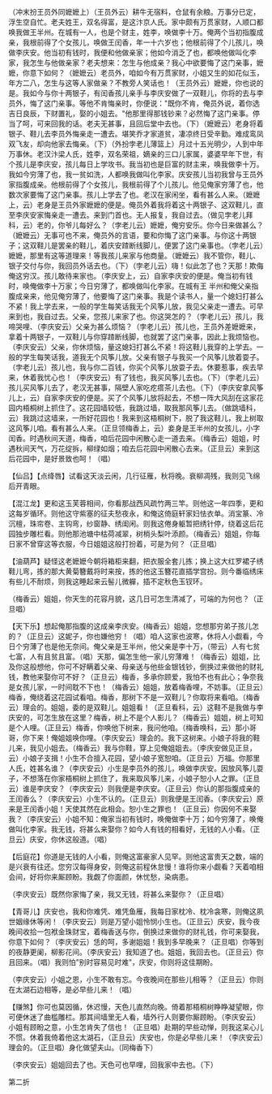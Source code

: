 <!-- { "loadSidebar": true } -->
（冲末扮王员外同嬷嬷上）（王员外云）耕牛无宿料，仓鼠有余粮。万事分已定，浮生空自忙。老夫姓王，双名得富，是这汴京人氏。家中颇有万贯家财，人顺口都唤我做王半州。在城有一人，也是个财主，姓李，唤做李十万。俺两个当初指腹成亲，我根前得了个女孩儿，唤做王闰香，年一十六岁也；他根前得了个儿孩儿，唤做李庆安。他当初有钱时，我便和他做亲家；他如今消乏了也，都唤他做叫化李家，我怎生与他做亲家？老夫想来：怎生与他成亲？我心中欲要悔了这门亲事，嬷嬷，你意下如何？（嬷嬷云）老员外，咱如今有万贯家财，小姐又生的如花似玉，年方二八，怎生与这等人家做亲？不教旁人笑话也！（王员外云）嬷嬷，你也说的是。我如今与你十两银子，有闰香孩儿亲手与李庆安做了一双鞋儿，你将的去与李员外，悔了这门亲事。等他不肯悔亲时，你便说："既你不肯，俺员外说，着你选吉日良辰，下财置礼，娶的小姐去。"他那里得那钱钞来？必然悔了这门亲事。停当了呵，可来回我的话。老夫无甚事，且回后堂中去也。（下）（嬷嬷云）老身将着银子、鞋儿去李员外悔亲走一遭去。堪笑乔才家道贫，凄凉终日受辛勤。难成鸾凤双飞友，却向他家去悔亲。（下）（外扮孛老儿薄篮上）月过十五光明少，人到中年万事休。老汉汴梁人氏，姓李，双名荣祖，嫡亲的三口儿家属，婆婆早年下世，有个孩儿是李庆安，孩儿每日上学攻书。我当初也是巨富的财主来，唤我做李十万。我如今穷薄了也，我一贫如洗，人都唤我做叫化李家。庆安孩儿当初我曾与王员外家指腹成亲。他根前得了个女孩儿，我根前得了个儿孩儿。他见俺家穷薄了也，他数次家要悔了这门亲事。孩儿上学去了也。老汉在家闲坐，看有甚么人来。（嬷嬷上，云）老身是王员外家嬷嬷的便是。俺员外着我将着这十两银子、这双鞋儿，直至李庆安家悔亲走一遭去。来到门首也。无人报复，我自过去。（做见孛老儿拜科，云）老的，你爷儿每好么？（孛老儿云）嬷嬷，俺穷安乐。你今日来做甚么？（嬷嬷云）无事可也不来，俺员外的言语，要和你悔了这门亲事。与你这十两银子；这双鞋儿是罢亲的鞋儿，着庆安蹅断线脚儿，便罢了这门亲事也。（孛老儿云）嬷嬷，那里有这等道理来！等我孩儿来家与他商量。（嬷嬷云）我不管你，鞋儿、银子交付与你，我回员外话去也。（下）（孛老儿云）嗨！似此怎了也？天那！欺侮俺这穷汉。孩儿敢待来家也。（李庆安上，云）自家李庆安的便是。俺当初有钱时，唤俺做李十万家；今日穷薄了，都唤做叫化李家。在城有王
半州和俺父亲指腹成亲来，他见俺穷薄了，他要悔了这门亲事。我是个读书人，量一个媳妇打甚么不紧！我上学去来，一般的学生每笑话我无个风筝儿放，我见父亲走一遭去。可早来到也，我自过去。父亲，您孩儿来家了也。你这哭怎的？（孛老儿云）孩儿，我啼哭哩、（李庆安云）父亲为甚么烦恼？（孛老儿云）孩儿也，王员外差嬷嬷来，拿着十两银子，一双鞋儿与你穿蹅断线脚，也就罢了这门亲事，因此上我烦恼也。（李庆安云）父亲，你休烦恼，量这媳妇打甚么不紧！将这鞋儿我穿的上学去。一般的学生每笑话我，道我无个风筝儿放。父亲有银子与我买一个风筝儿放着耍子。（孛老儿云）孩儿也，我与你二百钱，你买个风筝儿放耍子去。休要惹事，疾去早来，休着我忧心也！（李庆安云）有了钱也，我买风筝儿去也。（下）（孛老儿云）孩儿买风筝儿去了，老汉无甚事，隔壁人家吃疙瘩茶儿去也。（下）（李庆安拿风筝儿上，云）自家李庆安的便是。买了个风筝儿放将起去，不想一阵大风刮在这家花园内梧桐树上抓住了。这花园墙较低，我跳过墙，取我那风筝儿去。（做跳墙科，云）我跳过这墙来，一所好花园也！我来到这梧桐树下，脱了我这鞋儿，我上树取这风筝儿咱。看有甚么人来。（正旦领梅香上，云）妾身是王半州的女孩儿，小字闰香。时遇秋间天道，梅香，咱后花园中闲散心走一道去来。（梅香云）姐姐，时遇秋间天气，万花绽拆，柳绿如烟；咱去后花园中闲散心去来。（正旦云）来到这后花园中，是好景致也呵！（唱）

【仙吕】【点绛唇】试看这天淡云闲，几行征雁，秋将晚。衰柳凋残，我则见飞绵后开青眼。

【混江龙】更和这玉芙蓉相间，你看那战西风疏竹两三竿。则他这一年四季，更和这每岁循环。则他这守紫塞的征夫愁夜永，和俺这倚庭轩家妇怯衣单。消宝篆、冷沉檀，珠帘卷、主钩弯，纱窗静、绣闺闲。则我这倦身躯暂把绣针停，绕着这后花园独步雕栏看。则他那池塘中枯荷减翠，树梢头梨叶添颜。（梅香云）姐姐，你每日家不曾穿这等衣服，今日姐姐这般打扮着，可是为何？（正旦唱）

【油葫芦】疑怪这老嬷嬷今朝将箱柜来翻，把衣服全套儿拣；换上这大红罗裙子绣鞋儿弯，拣的那大黄菊簪戴将时来按，拣的他这玉簪花直插学宫扮。则今番临绣床有些儿不耐烦，则我这睡起来云髻儿微軃，插不定秋色玉钗环。

（梅香云）姐姐，你天生的花容月貌，这几日可怎生清减了，可端的为何也？（正旦唱）

【天下乐】想起俺那指腹的这成亲李庆安。(梅香云）姐姐，您想那穷弟子孩儿怎的？（正旦云）这妮子，你也嫌他穷！（唱）咱人这家也波寒，休将人小觑看，今日个穷薄了也是他无奈间。俺父亲是王半州，他父亲是李十万，（带云）人有七贫七富，人有且贫且富。（唱）天那，偏怎生他一家儿穷薄难！（梅香云）姐姐，比及你这般想他，你可不好瞒着父亲、母亲送与他些金银钱钞，倒换过来做他的财礼钱，教他来娶你可不好？（正旦云）梅香，多承你顾爱，我怕不也有此心；争奈我是女孩儿家，一时间耽不下也！（梅香云）姐姐，放着梅香哩，不妨事。（正旦云）梅香，俺绕着这花园试看咱。梅香，那树下不是一双鞋儿？你取将来看咱。（梅香云）理会的。姐姐，委的是双鞋儿。姐姐看！（正旦看科，云）这鞋不是我做与李庆安的，可怎生放在这里？梅香，树上不是个人影儿？（梅香云）姐姐，树上可知是个人哩。（正旦云）梅香，你唤他下树来，我问他咱。（梅香唤科，云）那小哥哥，你下来！俺姐姐唤你哩。（李庆安云）理会的。我下这树来。小娘子将我的鞋儿来，我见小姐去。（梅香云）我与你鞋，穿上见俺姐姐去。（李庆安做见正旦，云）小娘子支揖！小生不合擅入花园，望小娘子宽恕咱。（正旦云）万福。你那里人氏，姓甚名谁？（李庆安云）小生是李员外的孩儿，唤做李庆安。因放风筝儿耍子，不想落在你家梧桐树上抓住了，我来取风筝儿来，小娘子恕小人之罪。（正旦云）谁是李庆安？（李庆安云）则我便是李庆安。（正旦云）你认的那指腹成亲的王闰香么？（李庆安云）小生不认的。（正旦云）则我便是王闰香。（李庆安云）原来是王闰香小姐！天使其然在此相会。恕小生之罪也！（正旦云）你因何不来娶我？（李庆安云）小姐不知：俺家当初有钱时，唤俺做李十万；如今穷薄了，唤俺做叫化李家。我无钱，将甚么来娶你？如今人有钱的相看好，无钱的人小看。（正旦云）庆安，你休这般道。（唱）

【后庭花】你道是无钱的人小看，则俺这富豪家人见罕。则他这富贵天之数，端的是兴衰有往还。您穷汉每得身安，则俺这前程休怠慢！谁将你来小觑看？天着咱相会间，好将你来厮顾盼。我觑了你面颜，休忧愁，染病患。

（李庆安云）既然你家悔了亲，我又无钱，将甚么来娶你？（正旦唱）

【青哥儿】庆安也，我和你难凭、难凭鱼雁，我每日家枕冷、枕冷衾寒，则俺这夙世姻缘休等闲！（李庆安云）则是万望小姐怜悯小生也。（正旦云）庆安，我今夜晚间收拾一包袱金珠财宝，着梅香送与你，倒换过来做你的财礼钱，你可来娶我，你意下如何？（李庆安云）恁的呵，多谢姐姐！我到多早晚来？（正旦唱）你等到的夜静更阑，柳影花间。（李庆安云）我知道了也。姐姐，我回去也。（正旦云）你且回来。（唱）我则怕"别时容易见时难"，庆安，你则将这佳期盼。

（李庆安云）小姐之恩，小生不敢有忘。今夜晚间在那些儿相等？（正旦云）你则在太湖石边相等，是必早些儿来！（唱）

【赚煞】你可也莫因循，休迟慢，天色儿直然向晚。倚着那梧桐树睁睁凝望眼，你可便休迷了曲槛雕栏。那其间墙里无人看，墙外行人则要你厮顾盼。（李庆安云）小姐有顾盼之意，小生怎肯失了信也！（正旦唱）赴期的早些动惮，则我这呆心儿不惯。休着我倚着他这太湖石，（正旦云）庆安也，你是必早些儿来！（李庆安云）理会的。（正旦唱）身化做望夫山。（同梅香下）

（李庆安云）姐姐回去了也。天色可也早哩，回我家中去也。（下）

第二折

